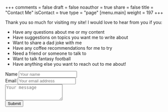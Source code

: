 +++
comments = false
draft = false
noauthor = true
share = false
title = "Contact Me"
isContact = true
type = "page"
[menu.main]
weight = 197
+++

<div class="container"> 
  <div class="section section-info">
    <p>Thank you so much for visiting my site! I would love to hear from you if you:</p>
    <ul>
      <li>Have any questions about me or my content</li>
      <li>Have suggestions on topics you want me to write about</li>
      <li>Want to share a dad joke with me</li>
      <li>Have any coffee recommendations for me to try</li>
      <li>Need a friend or someone to talk to</li>
      <li>Want to talk fantasy football</li>
      <li>Have anything else you want to reach out to me about!</li>
    </ul>
  </div>
  <div class="section section-form">
    <form class="contact-form" netlify>
      <div class="form-group">
        <label for="name">Name</label>
        <input type="text" class="form-control form-control-lg" id="name" placeholder="Your name">
      </div>
      <div class="form-group">
        <label for="email">Email</label>
        <input type="email" class="form-control form-control-lg" id="email" placeholder="Your email address">
      </div>
      <div class="form-group">
        <textarea class="form-control form-control-lg" id="message" rows="3" placeholder="Your message"></textarea>
      </div>
      <button type="submit" class="btn btn-dark btn-lg btn-block">Submit</button>
    </form>
  </div>
</div>

